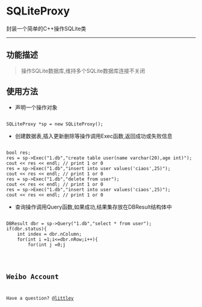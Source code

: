 ﻿SQLiteProxy
=====================
封装一个简单的C++操作SQLite类
* * *

功能描述
-----------

> 操作SQLite数据库,维持多个SQLite数据库连接不关闭

使用方法
----------

*	声明一个操作对象
<pre><code>
SQLiteProxy *sp = new SQLiteProxy();
</code></pre>

*	创建数据表,插入更新删除等操作调用Exec函数,返回成功或失败信息
<pre><code>
bool res;
res = sp->Exec("1.db","create table user(name varchar(20),age int)");
cout << res << endl; // print 1 or 0
res = sp->Exec("1.db","insert into user values('ciaos',25)");
cout << res << endl; // print 1 or 0
res = sp->Exec("1.db","delete from user");
cout << res << endl; // print 1 or 0
res = sp->Exec("1.db","insert into user values('ciaos',25)");
cout << res << endl; // print 1 or 0
</code></pre>

*	查询操作调用Query函数,如果成功,结果集存放在DBResult结构体中
<pre><code>
DBResult dbr = sp->Query("1.db","select * from user");
if(dbr.status){
	int index = dbr.nColumn;
	for(int i =1;i<=dbr.nRow;i++){
		for(int j =0;j<dbr.nColumn;j++){
			cout << dbr.result[j] << "=" << dbr.result[index] << "  ";
			// print "name=ciaos  age=25"
			index ++;
		}
		cout << endl;
	}
}</code></pre>
Weibo Account
-------------

Have a question? [@littley](http://weibo.com/littley)

